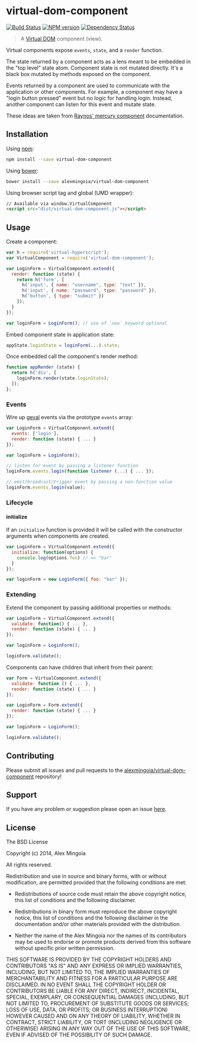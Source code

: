 # virtual-dom-component

[![Build Status](http://img.shields.io/travis/alexmingoia/virtual-dom-component.svg?style=flat)](http://travis-ci.org/alexmingoia/virtual-dom-component) 
[![NPM version](http://img.shields.io/npm/v/virtual-dom-component.svg?style=flat)](https://npmjs.org/package/virtual-dom-component) 
[![Dependency Status](http://img.shields.io/david/alexmingoia/virtual-dom-component.svg?style=flat)](https://david-dm.org/alexmingoia/virtual-dom-component)

> A [Virtual DOM](https://github.com/Matt-Esch/virtual-dom) component (view).

Virtual components expose `events`, `state`, and a `render` function.

The state returned by a component acts as a lens meant to be embedded in the
"top level" state atom. Component state is not mutated directly. It's a black
box mutated by methods exposed on the component.

Events returned by a component are used to communicate with the application or
other components. For example, a component may have a "login button pressed"
event but no logic for handling login. Instead, another component can listen
for this event and mutate state.

These ideas are taken from [Raynos' mercury component][0] documentation.

## Installation

Using [npm](https://npmjs.org/):

```sh
npm install --save virtual-dom-component
```

Using [bower](http://bower.io/):

```sh
bower install --save alexmingoia/virtual-dom-component
```

Using browser script tag and global (UMD wrapper):

```html
// Available via window.VirtualComponent
<script src="dist/virtual-dom-component.js"></script>
```

## Usage

Create a component:

```javascript
var h = require('virtual-hyperscript');
var VirtualComponent = require('virtual-dom-component');

var LoginForm = VirtualComponent.extend({
  render: function (state) {
    return h('form', [
      h('input', { name: "username", type: "text" }),
      h('input', { name: "password", type: "password" }),
      h('button', { type: "submit" })
    ]);
  }
});

var loginForm = LoginForm(); // use of `new` keyword optional
```

Embed component state in application state:


```javascript
appState.loginState = loginForm(...).state;
```

Once embedded call the component's render method:

```javascript
function appRender (state) {
  return h('div', [
    loginForm.render(state.loginState);
  ]);
};
```

### Events

Wire up [geval][1] events via the prototype `events` array:

```javascript
var LoginForm = VirtualComponent.extend({
  events: ['login'],
  render: function (state) { ... }
});

var loginForm = LoginForm();

// listen for event by passing a listener function
loginForm.events.login(function listener (...) { ... });

// emit/broadcast/trigger event by passing a non-function value
loginForm.events.login(value);
```

### Lifecycle

#### initialize

If an `initialize` function is provided it will be called with the constructor
arguments when components are created.

```javascript
var LoginForm = VirtualComponent.extend({
  initialize: function(options) {
    console.log(options.foo) // => "bar"
  }
});

var loginForm = new LoginForm({ foo: "bar" });
```

### Extending

Extend the component by passing additional properties or methods:

```javascript
var LoginForm = VirtualComponent.extend({
  validate: function() { ... },
  render: function (state) { ... }
});

var loginForm = LoginForm();

loginForm.validate();
```

Components can have children that inherit from their parent:

```javascript
var Form = VirtualComponent.extend({
  validate: function () { ... },
  render: function (state) { ... }
});

var LoginForm = Form.extend({
  render: function (state) { ... }
});

var loginForm = LoginForm();

loginForm.validate();
```

## Contributing

Please submit all issues and pull requests to the [alexmingoia/virtual-dom-component](http://github.com/alexmingoia/virtual-dom-component) repository!

## Support
If you have any problem or suggestion please open an issue [here](https://github.com/alexmingoia/virtual-dom-component/issues).

## License

The BSD License

Copyright (c) 2014, Alex Mingoia

All rights reserved.

Redistribution and use in source and binary forms, with or without modification,
are permitted provided that the following conditions are met:

* Redistributions of source code must retain the above copyright notice, this
  list of conditions and the following disclaimer.

* Redistributions in binary form must reproduce the above copyright notice, this
  list of conditions and the following disclaimer in the documentation and/or
  other materials provided with the distribution.

* Neither the name of the Alex Mingoia nor the names of its
  contributors may be used to endorse or promote products derived from
  this software without specific prior written permission.

THIS SOFTWARE IS PROVIDED BY THE COPYRIGHT HOLDERS AND CONTRIBUTORS "AS IS" AND
ANY EXPRESS OR IMPLIED WARRANTIES, INCLUDING, BUT NOT LIMITED TO, THE IMPLIED
WARRANTIES OF MERCHANTABILITY AND FITNESS FOR A PARTICULAR PURPOSE ARE
DISCLAIMED. IN NO EVENT SHALL THE COPYRIGHT HOLDER OR CONTRIBUTORS BE LIABLE FOR
ANY DIRECT, INDIRECT, INCIDENTAL, SPECIAL, EXEMPLARY, OR CONSEQUENTIAL DAMAGES
(INCLUDING, BUT NOT LIMITED TO, PROCUREMENT OF SUBSTITUTE GOODS OR SERVICES;
LOSS OF USE, DATA, OR PROFITS; OR BUSINESS INTERRUPTION) HOWEVER CAUSED AND ON
ANY THEORY OF LIABILITY, WHETHER IN CONTRACT, STRICT LIABILITY, OR TORT
(INCLUDING NEGLIGENCE OR OTHERWISE) ARISING IN ANY WAY OUT OF THE USE OF THIS
SOFTWARE, EVEN IF ADVISED OF THE POSSIBILITY OF SUCH DAMAGE.

[0]: https://github.com/Raynos/mercury/blob/master/docs/mercury-component.md
[1]: https://github.com/Raynos/geval/
